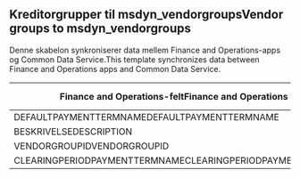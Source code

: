 ## <a name="vendor-groups-to-msdyn_vendorgroups"></a><span data-ttu-id="c60ce-101">Kreditorgrupper til msdyn_vendorgroups</span><span class="sxs-lookup"><span data-stu-id="c60ce-101">Vendor groups to msdyn_vendorgroups</span></span>

<span data-ttu-id="c60ce-102">Denne skabelon synkroniserer data mellem Finance and Operations-apps og Common Data Service.</span><span class="sxs-lookup"><span data-stu-id="c60ce-102">This template synchronizes data between Finance and Operations apps and Common Data Service.</span></span>

<span data-ttu-id="c60ce-103">Finance and Operations-felt</span><span class="sxs-lookup"><span data-stu-id="c60ce-103">Finance and Operations field</span></span> | <span data-ttu-id="c60ce-104">Tilknytningstype</span><span class="sxs-lookup"><span data-stu-id="c60ce-104">Map type</span></span> | <span data-ttu-id="c60ce-105">Andet Dynamics 365-felt</span><span class="sxs-lookup"><span data-stu-id="c60ce-105">Other Dynamics 365 field</span></span> | <span data-ttu-id="c60ce-106">Standardværdi</span><span class="sxs-lookup"><span data-stu-id="c60ce-106">Default value</span></span>
---|---|---|---
<span data-ttu-id="c60ce-107">DEFAULTPAYMENTTERMNAME</span><span class="sxs-lookup"><span data-stu-id="c60ce-107">DEFAULTPAYMENTTERMNAME</span></span> | = | <span data-ttu-id="c60ce-108">msdyn_paymentterms.msdyn_name</span><span class="sxs-lookup"><span data-stu-id="c60ce-108">msdyn_paymentterms.msdyn_name</span></span> | 
<span data-ttu-id="c60ce-109">BESKRIVELSE</span><span class="sxs-lookup"><span data-stu-id="c60ce-109">DESCRIPTION</span></span> | = | <span data-ttu-id="c60ce-110">msdyn_description</span><span class="sxs-lookup"><span data-stu-id="c60ce-110">msdyn_description</span></span> | 
<span data-ttu-id="c60ce-111">VENDORGROUPID</span><span class="sxs-lookup"><span data-stu-id="c60ce-111">VENDORGROUPID</span></span> | = | <span data-ttu-id="c60ce-112">msdyn_vendorgroup</span><span class="sxs-lookup"><span data-stu-id="c60ce-112">msdyn_vendorgroup</span></span> | 
<span data-ttu-id="c60ce-113">CLEARINGPERIODPAYMENTTERMNAME</span><span class="sxs-lookup"><span data-stu-id="c60ce-113">CLEARINGPERIODPAYMENTTERMNAME</span></span> | = | <span data-ttu-id="c60ce-114">msdyn_clearingperiodpaymentpermname.msdyn_name</span><span class="sxs-lookup"><span data-stu-id="c60ce-114">msdyn_clearingperiodpaymentpermname.msdyn_name</span></span> | 
